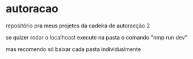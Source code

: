 # autoracao
 repositório pra meus projetos da cadeira de autoraeção 2
 
 se quizer rodar o localhoast execute na pasta o comando "nmp run dev"
 
 mas recomendo só baixar cada pasta individualmente
